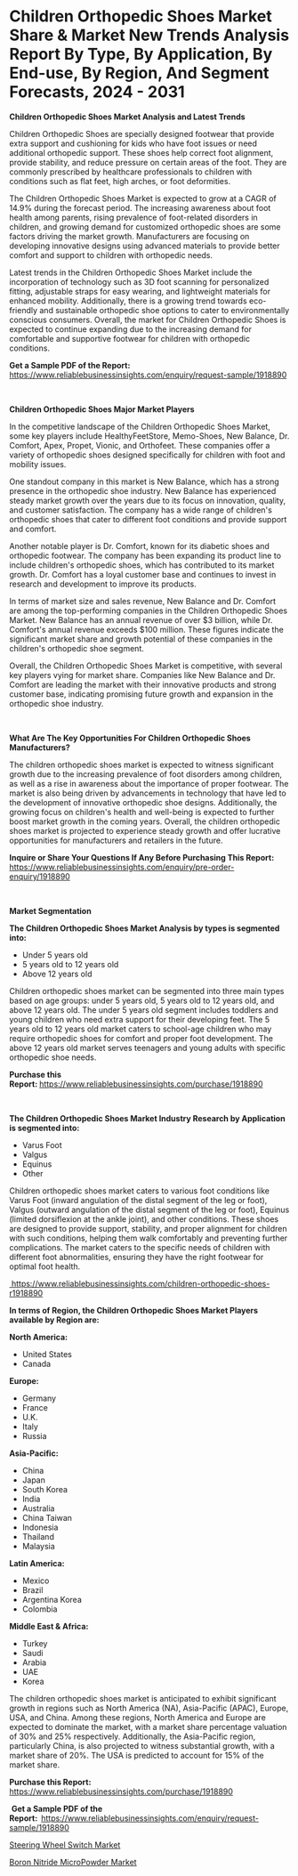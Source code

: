 <p><h1>Children Orthopedic Shoes Market Share & Market New Trends Analysis Report By Type, By Application, By End-use, By Region, And Segment Forecasts, 2024 - 2031</h1></p><p><strong>Children Orthopedic Shoes Market Analysis and Latest Trends</strong></p>
<p><p>Children Orthopedic Shoes are specially designed footwear that provide extra support and cushioning for kids who have foot issues or need additional orthopedic support. These shoes help correct foot alignment, provide stability, and reduce pressure on certain areas of the foot. They are commonly prescribed by healthcare professionals to children with conditions such as flat feet, high arches, or foot deformities.</p><p>The Children Orthopedic Shoes Market is expected to grow at a CAGR of 14.9% during the forecast period. The increasing awareness about foot health among parents, rising prevalence of foot-related disorders in children, and growing demand for customized orthopedic shoes are some factors driving the market growth. Manufacturers are focusing on developing innovative designs using advanced materials to provide better comfort and support to children with orthopedic needs.</p><p>Latest trends in the Children Orthopedic Shoes Market include the incorporation of technology such as 3D foot scanning for personalized fitting, adjustable straps for easy wearing, and lightweight materials for enhanced mobility. Additionally, there is a growing trend towards eco-friendly and sustainable orthopedic shoe options to cater to environmentally conscious consumers. Overall, the market for Children Orthopedic Shoes is expected to continue expanding due to the increasing demand for comfortable and supportive footwear for children with orthopedic conditions.</p></p>
<p><strong>Get a Sample PDF of the Report:&nbsp;</strong> <a href="https://www.reliablebusinessinsights.com/enquiry/request-sample/1918890">https://www.reliablebusinessinsights.com/enquiry/request-sample/1918890</a></p>
<p>&nbsp;</p>
<p><strong>Children Orthopedic Shoes Major Market Players</strong></p>
<p><p>In the competitive landscape of the Children Orthopedic Shoes Market, some key players include HealthyFeetStore, Memo-Shoes, New Balance, Dr. Comfort, Apex, Propet, Vionic, and Orthofeet. These companies offer a variety of orthopedic shoes designed specifically for children with foot and mobility issues. </p><p>One standout company in this market is New Balance, which has a strong presence in the orthopedic shoe industry. New Balance has experienced steady market growth over the years due to its focus on innovation, quality, and customer satisfaction. The company has a wide range of children's orthopedic shoes that cater to different foot conditions and provide support and comfort. </p><p>Another notable player is Dr. Comfort, known for its diabetic shoes and orthopedic footwear. The company has been expanding its product line to include children's orthopedic shoes, which has contributed to its market growth. Dr. Comfort has a loyal customer base and continues to invest in research and development to improve its products.</p><p>In terms of market size and sales revenue, New Balance and Dr. Comfort are among the top-performing companies in the Children Orthopedic Shoes Market. New Balance has an annual revenue of over $3 billion, while Dr. Comfort's annual revenue exceeds $100 million. These figures indicate the significant market share and growth potential of these companies in the children's orthopedic shoe segment.</p><p>Overall, the Children Orthopedic Shoes Market is competitive, with several key players vying for market share. Companies like New Balance and Dr. Comfort are leading the market with their innovative products and strong customer base, indicating promising future growth and expansion in the orthopedic shoe industry.</p></p>
<p>&nbsp;</p>
<p><strong>What Are The Key Opportunities For Children Orthopedic Shoes Manufacturers?</strong></p>
<p><p>The children orthopedic shoes market is expected to witness significant growth due to the increasing prevalence of foot disorders among children, as well as a rise in awareness about the importance of proper footwear. The market is also being driven by advancements in technology that have led to the development of innovative orthopedic shoe designs. Additionally, the growing focus on children's health and well-being is expected to further boost market growth in the coming years. Overall, the children orthopedic shoes market is projected to experience steady growth and offer lucrative opportunities for manufacturers and retailers in the future.</p></p>
<p><strong>Inquire or Share Your Questions If Any Before Purchasing This Report:</strong> <a href="https://www.reliablebusinessinsights.com/enquiry/pre-order-enquiry/1918890">https://www.reliablebusinessinsights.com/enquiry/pre-order-enquiry/1918890</a></p>
<p>&nbsp;</p>
<p><strong>Market Segmentation</strong></p>
<p><strong>The Children Orthopedic Shoes Market Analysis by types is segmented into:</strong></p>
<p><ul><li>Under 5 years old</li><li>5 years old to 12 years old</li><li>Above 12 years old</li></ul></p>
<p><p>Children orthopedic shoes market can be segmented into three main types based on age groups: under 5 years old, 5 years old to 12 years old, and above 12 years old. The under 5 years old segment includes toddlers and young children who need extra support for their developing feet. The 5 years old to 12 years old market caters to school-age children who may require orthopedic shoes for comfort and proper foot development. The above 12 years old market serves teenagers and young adults with specific orthopedic shoe needs.</p></p>
<p><strong>Purchase this Report:&nbsp;</strong><a href="https://www.reliablebusinessinsights.com/purchase/1918890">https://www.reliablebusinessinsights.com/purchase/1918890</a></p>
<p>&nbsp;</p>
<p><strong>The Children Orthopedic Shoes Market Industry Research by Application is segmented into:</strong></p>
<p><ul><li>Varus Foot</li><li>Valgus</li><li>Equinus</li><li>Other</li></ul></p>
<p><p>Children orthopedic shoes market caters to various foot conditions like Varus Foot (inward angulation of the distal segment of the leg or foot), Valgus (outward angulation of the distal segment of the leg or foot), Equinus (limited dorsiflexion at the ankle joint), and other conditions. These shoes are designed to provide support, stability, and proper alignment for children with such conditions, helping them walk comfortably and preventing further complications. The market caters to the specific needs of children with different foot abnormalities, ensuring they have the right footwear for optimal foot health.</p></p>
<p><a href="https://www.reliablebusinessinsights.com/children-orthopedic-shoes-r1918890">&nbsp;https://www.reliablebusinessinsights.com/children-orthopedic-shoes-r1918890</a></p>
<p><strong>In terms of Region, the Children Orthopedic Shoes Market Players available by Region are:</strong></p>
<p>
    <p> <strong> North America: </strong>
        <ul>
            <li>United States</li>
            <li>Canada</li>
        </ul>
        </p> 
    <p> <strong> Europe: </strong>
        <ul>
            <li>Germany</li>
            <li>France</li>
            <li>U.K.</li>
            <li>Italy</li>
            <li>Russia</li>
        </ul>
        </p> 
    <p> <strong> Asia-Pacific: </strong>
        <ul>
            <li>China</li>
            <li>Japan</li>
            <li>South Korea</li>
            <li>India</li>
            <li>Australia</li>
            <li>China Taiwan</li>
            <li>Indonesia</li>
            <li>Thailand</li>
            <li>Malaysia</li>
        </ul>
        </p> 
    <p> <strong> Latin America: </strong>
        <ul>
            <li>Mexico</li>
            <li>Brazil</li>
            <li>Argentina Korea</li>
            <li>Colombia</li>
        </ul>
        </p> 
    <p> <strong> Middle East & Africa: </strong>
        <ul>
            <li>Turkey</li>
            <li>Saudi</li>
            <li>Arabia</li>
            <li>UAE</li>
            <li>Korea</li>
        </ul>
    </p>
    </p>
<p><p>The children orthopedic shoes market is anticipated to exhibit significant growth in regions such as North America (NA), Asia-Pacific (APAC), Europe, USA, and China. Among these regions, North America and Europe are expected to dominate the market, with a market share percentage valuation of 30% and 25% respectively. Additionally, the Asia-Pacific region, particularly China, is also projected to witness substantial growth, with a market share of 20%. The USA is predicted to account for 15% of the market share.</p></p>
<p><strong>Purchase this Report: </strong><a href="https://www.reliablebusinessinsights.com/purchase/1918890">https://www.reliablebusinessinsights.com/purchase/1918890</a></p>
<p>&nbsp;<strong>Get a Sample PDF of the Report:&nbsp;&nbsp;</strong><a href="https://www.reliablebusinessinsights.com/enquiry/request-sample/1918890">https://www.reliablebusinessinsights.com/enquiry/request-sample/1918890</a></p>
<p><strong></strong></p>
<p><p><a href="https://view.publitas.com/reportprime-1/steering-wheel-switch-market-analysis-report-global-insights-by-region-type-split-modular-and-application-passenger-vehicle-commercial-vehicle-from-2024-to-2031/">Steering Wheel Switch Market</a></p><p><a href="https://github.com/fiixsa/Market-Research-Report-List-3/blob/main/boron-nitride-micropowder-market.md">Boron Nitride MicroPowder Market</a></p></p>